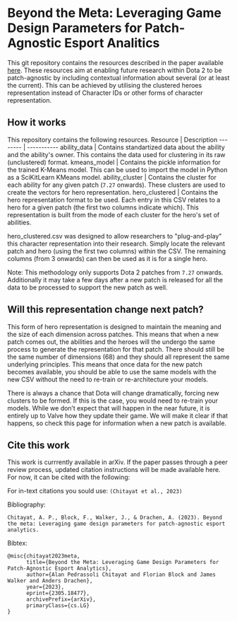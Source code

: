 # Beyond the Meta: Leveraging Game Design Parameters for Patch-Agnostic Esport Analitics

This git repository contains the resources described in the paper available [here](https://arxiv.org/abs/2305.18477).
These resources aim at enabling future research within Dota 2 to be patch-agnostic by including contextual information about several (or at least the current).
This can be achieved by utilising the clustered heroes representation instead of Character IDs or other forms of character representation.

## How it works
This repository contains the following resources.
Resource  | Description
--------  | -----------
ability_data  | Contains standartized data about the ability and the ability's owner. This contains the data used for clustering in its raw (unclustered) format.
kmeans_model  | Contains the pickle information for the trained K-Means model. This can be used to import the model in Python as a SciKitLearn KMeans model.
ability_cluster | Contains the cluster for each ability for any given patch (`7.27` onwards). These clusters are used to create the vectors for hero representation.
hero_clustered  | Contains the hero representation format to be used. Each entry in this CSV relates to a hero for a given patch (the first two columns indicate which). This representation is built from the mode of each cluster for the hero's set of abilities.

hero_clustered.csv was designed to allow researchers to "plug-and-play" this character representation into their research.
Simply locate the relevant patch and hero (using the first two columns) within the CSV.
The remaining columns (from 3 onwards) can then be used as it is for a single hero.

Note: This methodology only supports Dota 2 patches from `7.27` onwards. Additionally it may take a few days after a new patch is released for all the data to be processed to support the new patch as well.

## Will this representation change next patch?
This form of hero representation is designed to maintain the meaning and the size of each dimension across patches.
This means that when a new patch comes out, the abilities and the heroes will the undergo the same process to generate the representation for that patch.
There should still be the same number of dimensions (68) and they should all represent the same underlying principles.
This means that once data for the new patch becomes available, you should be able to use the same models with the new CSV without the need to re-train or re-architecture your models.

There is always a chance that Dota will change dramatically, forcing new clusters to be formed.
If this is the case, you would need to re-train your models.
While we don’t expect that will happen in the near future, it is entirely up to Valve how they update their game. 
We will make it clear if that happens, so check this page for information when a new patch is available.

## Cite this work
This work is currrently available in arXiv.
If the paper passes through a peer review process, updated citation instructions will be made available here.
For now, it can be cited with the following:


For in-text citations you sould use: `(Chitayat et al., 2023)`

Bibliography: 
```
Chitayat, A. P., Block, F., Walker, J., & Drachen, A. (2023). Beyond the meta: Leveraging game design parameters for patch-agnostic esport analytics.
```

Bibtex:
```
@misc{chitayat2023meta,
      title={Beyond the Meta: Leveraging Game Design Parameters for Patch-Agnostic Esport Analytics}, 
      author={Alan Pedrassoli Chitayat and Florian Block and James Walker and Anders Drachen},
      year={2023},
      eprint={2305.18477},
      archivePrefix={arXiv},
      primaryClass={cs.LG}
}
```
